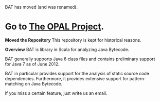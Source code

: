 BAT has moved (and was renamed).

# Go to [The OPAL Project](http://www.opal-project.de).

**Moved the Repository**
This repository is kept for historical reasons. 


**Overview**
BAT is library in Scala for analyzing Java Bytecode.

BAT generally supports Java 6 class files and contains preliminary support for Java 7 as of June 2012.

BAT in particular provides support for the analysis of static source code dependencies. Furthermore, it 
provides extensive support for pattern-matching on Java Bytecode. 

If you miss a certain feature, just write us an email. 
